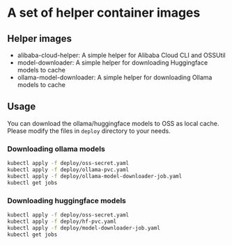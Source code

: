 # A set of helper container images

## Helper images

* alibaba-cloud-helper: A simple helper for Alibaba Cloud CLI and OSSUtil
* model-downloader: A simple helper for downloading Huggingface models to cache
* ollama-model-downloader: A simple helper for downloading Ollama models to cache

## Usage

You can download the ollama/huggingface models to OSS as local cache.
Please modify the files in `deploy` directory to your needs. 

### Downloading ollama models

```bash
kubectl apply -f deploy/oss-secret.yaml
kubectl apply -f deploy/ollama-pvc.yaml
kubectl apply -f deploy/ollama-model-downloader-job.yaml
kubectl get jobs
```

### Downloading huggingface models

```bash
kubectl apply -f deploy/oss-secret.yaml
kubectl apply -f deploy/hf-pvc.yaml
kubectl apply -f deploy/model-downloader-job.yaml
kubectl get jobs
```


